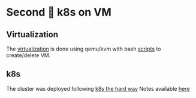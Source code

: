 # Second :dizzy: k8s on VM

## Virtualization 

The [virtualization](virt.md) is done using qemu/kvm with bash [scripts](scripts/) to create/delete VM.

## k8s 

The cluster was deployed following [k8s the hard way](https://github.com/kelseyhightower/kubernetes-the-hard-way/tree/master)
Notes available [here](k8s_hard_way.md)

